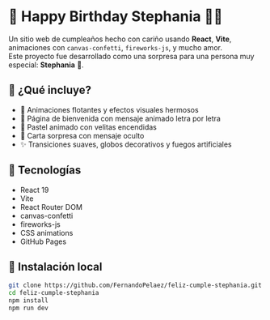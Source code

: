 # 🎉 Happy Birthday Stephania 🎂✨

Un sitio web de cumpleaños hecho con cariño usando **React**, **Vite**, animaciones con `canvas-confetti`, `fireworks-js`, y mucho amor.  
Este proyecto fue desarrollado como una sorpresa para una persona muy especial: **Stephania** 💖.

## 🧁 ¿Qué incluye?

- 🎈 Animaciones flotantes y efectos visuales hermosos  
- 🎁 Página de bienvenida con mensaje animado letra por letra  
- 🎂 Pastel animado con velitas encendidas  
- 💌 Carta sorpresa con mensaje oculto  
- ✨ Transiciones suaves, globos decorativos y fuegos artificiales  

## 🚀 Tecnologías

- React 19  
- Vite  
- React Router DOM  
- canvas-confetti  
- fireworks-js  
- CSS animations  
- GitHub Pages  

## 🔧 Instalación local

```bash
git clone https://github.com/FernandoPelaez/feliz-cumple-stephania.git
cd feliz-cumple-stephania
npm install
npm run dev
